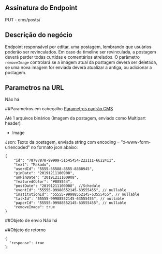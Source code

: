 ## Assinatura do Endpoint

PUT - cms/posts/

## Descrição do negócio
Endpoint responsável por editar, uma postagem, lembrando que usuários poderão ser revinculados. 
Em caso da timeline ser revinculada, a postagem deverá perder todas curtidas e comentários atrelados.
O parâmetro ```removeImage``` controlará se a imagem atual da postagem deverá ser deletada, se uma nova imagem for enviada deverá atualizar a antiga, ou adicionar a postagem.

## Parametros na URL
Não há

##Parametros em cabeçalho
[Parametros padrão CMS](/API-\(Endpoints\)/Parametros-padrão-CMS)

Até 1 arquivos binários (Imagem da postagem, enviado como Multipart header)
- Image

Json: Texto da postagem, enviada string com encoding = "x-www-form-urlencoded" no formato json abaixo:

```
{
    "id": "78787878-99999-51545454-222111-6622411",
    "text": "Makadu",
    "userdId": "5555-55588-8555-8888945",
    "pinDate": "20191211100908",
    "unPinDate": "20191211100908",
    "featuredColor": "#885544",
    "postDate": "20191211100908", //Schedule
    "eventId": "55555-99988552145-63555455", // nullable
    "institutionId": "55555-99988552145-63555455", // nullable
    "talkId": "55555-99988552145-63555455", // nullable
    "paperId": "55555-99988552145-63555455", // nullable
    "removeImage": true
}
```

##Objeto de envio
Não há

##Objeto de retorno

```
{
  "response": true
}
```